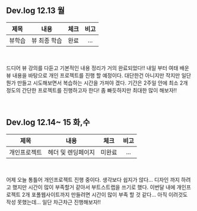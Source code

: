 ## Dev.log 12.13 월

  |제목|내용|체크|비고|
|:------:|:------:|:------:|:------:|
|뷰학습|뷰 최종 학습|완료|...|


<br />

드디어 뷰 강의를 다듣고 기본적인 내용 정리가 거의 완료되었다!! 내일 부터 여태 배운 뷰 내용을 바탕으로 개인 프로젝트를 진행 할 예정이다. 대단한건 아니지만 작지만 일단 뭔가 만들고 시도해보면서 복습하는 시간을 가져야 겠다. 기간은 2주일 안에 최소 2개 정도의 간단한 프로젝트를 진행하고자 한다! 좀 빠듯하지만 최대한 많이 해보자!!

<br />

## Dev.log 12.14~ 15 화,수

  |제목|내용|체크|비고|
|:------:|:------:|:------:|:------:|
|개인프로젝트|헤더 및 렌딩페이지|미완료|...|


<br />

어제 오늘 통틀어 개인프로젝트 진행 중이다. 생각보다 쉽지가 않다... 디자인 까지 하려고 했지만 시간이 많이 부족할거 같아서 부트스트랩을 쓰기로 했다. 이번달 내에 개인프로젝트 2개 포폴웹사이트까지 만들려면 시간이 많이 부족 할 것 같다... 아직 이려것도 작성 못했는데... 일단 차근차근 진행해보자!!

<br />